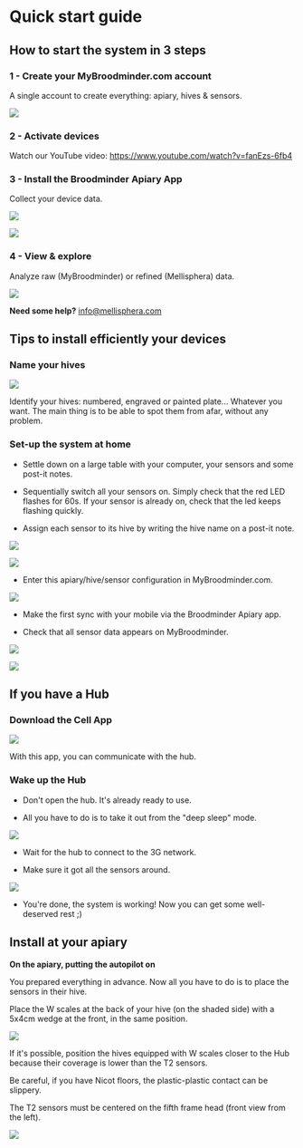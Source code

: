 # Quick start guide

## How to start the system in 3 steps

### 1 - Create your MyBroodminder.com account

A single account to create everything: apiary, hives & sensors. 

![](./images/guide/1.png)

### 2 - Activate devices

Watch our YouTube video: https://www.youtube.com/watch?v=fanEzs-6fb4 

### 3 - Install the Broodminder Apiary App

Collect your device data. 

![](./images/guide/Picto3logo.png)

![](./images/guide/2fr.png)

### 4 - View & explore

Analyze raw (MyBroodminder) or refined (Mellisphera) data.

![](./images/guide/3.png)

**Need some help?** [info@mellisphera.com](info@mellisphera.com)

## Tips to install efficiently your devices

### Name your hives

![](./images/guide/Picto4.png)

Identify your hives: numbered, engraved or painted plate... Whatever you want. The main thing is to be able to spot them from afar, without any problem.  

### Set-up the system at home

- Settle down on a large table with your computer, your sensors and some post-it notes. 

- Sequentially switch all your sensors on. Simply check that the red LED flashes for 60s. If your sensor is already on, check that the led keeps flashing quickly.

- Assign each sensor to its hive by writing the hive name on a post-it note. 

![](./images/guide/4.png)

![](./images/guide/5.png)

- Enter this apiary/hive/sensor configuration in MyBroodminder.com.  

![](./images/guide/6.png)

- Make the first sync with your mobile via the Broodminder Apiary app. 

- Check that all sensor data appears on MyBroodminder.

![](./images/guide/7.png)

![](./images/guide/8.png)

## If you have a Hub

### Download the Cell App

![](./images/guide/Picto5.png)

With this app, you can communicate with the hub. 

### Wake up the Hub

- Don't open the hub. It's already ready to use.  

- All you have to do is to take it out from the "deep sleep" mode.

![](./images/guide/10.png)

- Wait for the hub to connect to the 3G network.

- Make sure it got all the sensors around.

![](./images/guide/11.png)

- You're done, the system is working! Now you can get some well-deserved rest ;) 

## Install at your apiary 

**On the apiary, putting the autopilot on** 

You prepared everything in advance. Now all you have to do is to place the sensors in their hive.  

Place the W scales at the back of your hive (on the shaded side) with a 5x4cm wedge at the front, in the same position. 

![](./images/guide/12.png)

If it's possible, position the hives equipped with W scales closer to the Hub because their coverage is lower than the T2 sensors. 

Be careful, if you have Nicot floors, the plastic-plastic contact can be slippery.

The T2 sensors must be centered on the fifth frame head (front view from the left). 

![](./images/guide/13.png)